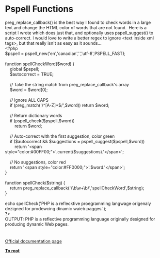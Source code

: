 # Pspell Functions




<div class="phpcode"><span class="html">
preg_replace_callback() is the best way I found to check words in a large text and change the HTML color of words that are not found.&#xA0; Here is a script I wrote which does just that, and optionally uses pspell_suggest() to auto-correct. I would love to write a better regex to ignore &lt;text inside xml tags&gt;, but that really isn&apos;t as easy as it sounds...<br><span class="default">&lt;?php<br>$pspell </span><span class="keyword">= </span><span class="default">pspell_new</span><span class="keyword">(</span><span class="string">&apos;en&apos;</span><span class="keyword">,</span><span class="string">&apos;canadian&apos;</span><span class="keyword">,</span><span class="string">&apos;&apos;</span><span class="keyword">,</span><span class="string">&apos;utf-8&apos;</span><span class="keyword">,</span><span class="default">PSPELL_FAST</span><span class="keyword">);<br><br>function </span><span class="default">spellCheckWord</span><span class="keyword">(</span><span class="default">$word</span><span class="keyword">) {<br>&#xA0; &#xA0; global </span><span class="default">$pspell</span><span class="keyword">;<br>&#xA0; &#xA0; </span><span class="default">$autocorrect </span><span class="keyword">= </span><span class="default">TRUE</span><span class="keyword">;<br><br>&#xA0; &#xA0; </span><span class="comment">// Take the string match from preg_replace_callback&apos;s array<br>&#xA0; &#xA0; </span><span class="default">$word </span><span class="keyword">= </span><span class="default">$word</span><span class="keyword">[</span><span class="default">0</span><span class="keyword">];<br>&#xA0; &#xA0; <br>&#xA0; &#xA0; </span><span class="comment">// Ignore ALL CAPS<br>&#xA0; &#xA0; </span><span class="keyword">if (</span><span class="default">preg_match</span><span class="keyword">(</span><span class="string">&apos;/^[A-Z]*$/&apos;</span><span class="keyword">,</span><span class="default">$word</span><span class="keyword">)) return </span><span class="default">$word</span><span class="keyword">;<br><br>&#xA0; &#xA0; </span><span class="comment">// Return dictionary words<br>&#xA0; &#xA0; </span><span class="keyword">if (</span><span class="default">pspell_check</span><span class="keyword">(</span><span class="default">$pspell</span><span class="keyword">,</span><span class="default">$word</span><span class="keyword">))<br>&#xA0; &#xA0; &#xA0; &#xA0; return </span><span class="default">$word</span><span class="keyword">;<br><br>&#xA0; &#xA0; </span><span class="comment">// Auto-correct with the first suggestion, color green<br>&#xA0; &#xA0; </span><span class="keyword">if (</span><span class="default">$autocorrect </span><span class="keyword">&amp;&amp; </span><span class="default">$suggestions </span><span class="keyword">= </span><span class="default">pspell_suggest</span><span class="keyword">(</span><span class="default">$pspell</span><span class="keyword">,</span><span class="default">$word</span><span class="keyword">))<br>&#xA0; &#xA0; &#xA0; &#xA0; return </span><span class="string">&apos;&lt;span style=&quot;color:#00FF00;&quot;&gt;&apos;</span><span class="keyword">.</span><span class="default">current</span><span class="keyword">(</span><span class="default">$suggestions</span><span class="keyword">).</span><span class="string">&apos;&lt;/span&gt;&apos;</span><span class="keyword">;<br>&#xA0; &#xA0; <br>&#xA0; &#xA0; </span><span class="comment">// No suggestions, color red<br>&#xA0; &#xA0; </span><span class="keyword">return </span><span class="string">&apos;&lt;span style=&quot;color:#FF0000;&quot;&gt;&apos;</span><span class="keyword">.</span><span class="default">$word</span><span class="keyword">.</span><span class="string">&apos;&lt;/span&gt;&apos;</span><span class="keyword">;<br>}<br><br>function </span><span class="default">spellCheck</span><span class="keyword">(</span><span class="default">$string</span><span class="keyword">) {<br>&#xA0; &#xA0; return </span><span class="default">preg_replace_callback</span><span class="keyword">(</span><span class="string">&apos;/\b\w+\b/&apos;</span><span class="keyword">,</span><span class="string">&apos;spellCheckWord&apos;</span><span class="keyword">,</span><span class="default">$string</span><span class="keyword">);<br>}<br><br>echo </span><span class="default">spellCheck</span><span class="keyword">(</span><span class="string">&apos;PHP is a reflecktive proegramming langwage origenaly dezigned for prodewcing dinamic waieb pagges.&apos;</span><span class="keyword">);<br></span><span class="default">?&gt;<br></span>OUTPUT: PHP is a reflective programming language originally designed for producing dynamic Web pages.</span>
</div>
  

#

[Official documentation page](https://www.php.net/manual/en/ref.pspell.php)

**[To root](/README.md)**